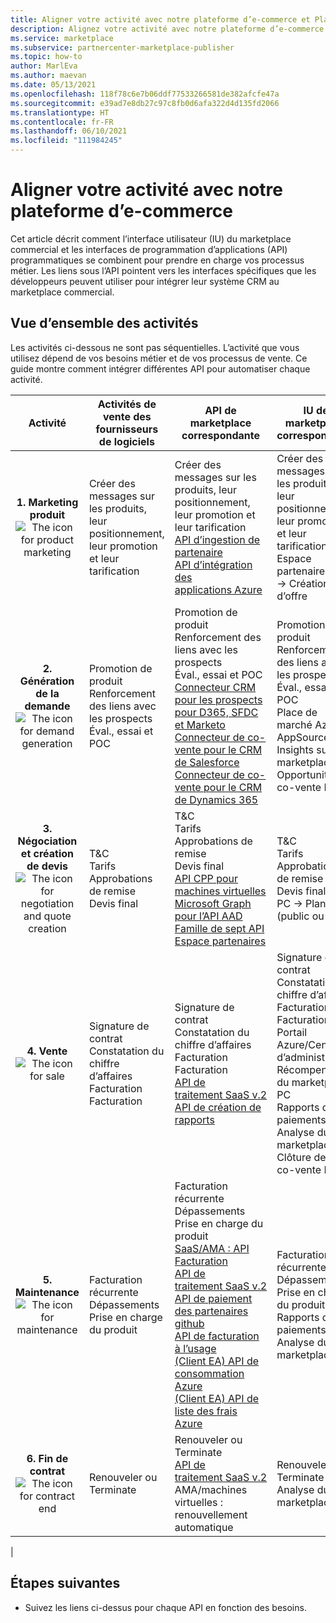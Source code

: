 ```yaml
---
title: Aligner votre activité avec notre plateforme d’e-commerce et Place de marché Azure
description: Alignez votre activité avec notre plateforme d’e-commerce (Place de marché Azure).
ms.service: marketplace
ms.subservice: partnercenter-marketplace-publisher
ms.topic: how-to
author: MarlEva
ms.author: maevan
ms.date: 05/13/2021
ms.openlocfilehash: 118f78c6e7b06ddf77533266581de382afcfe47a
ms.sourcegitcommit: e39ad7e8db27c97c8fb0d6afa322d4d135fd2066
ms.translationtype: HT
ms.contentlocale: fr-FR
ms.lasthandoff: 06/10/2021
ms.locfileid: "111984245"
---
```

# <a name="align-your-business-with-our-e-commerce-platform"></a>Aligner votre activité avec notre plateforme d’e-commerce

Cet article décrit comment l’interface utilisateur (IU) du marketplace commercial et les interfaces de programmation d’applications (API) programmatiques se combinent pour prendre en charge vos processus métier. Les liens sous l’API pointent vers les interfaces spécifiques que les développeurs peuvent utiliser pour intégrer leur système CRM au marketplace commercial.

## <a name="overview-of-activities"></a>Vue d’ensemble des activités

Les activités ci-dessous ne sont pas séquentielles. L’activité que vous utilisez dépend de vos besoins métier et de vos processus de vente. Ce guide montre comment intégrer différentes API pour automatiser chaque activité.

| <center>Activité | Activités de vente des fournisseurs de logiciels | API de marketplace correspondante | IU de marketplace correspondante |
| --- | --- | --- | --- |
| <center>**1. Marketing produit**<br><img src="media/api-guide/icon-product-marketing.png" alt="The icon for product marketing"> | Créer des messages sur les produits, leur positionnement, leur promotion et leur tarification | Créer des messages sur les produits, leur positionnement, leur promotion et leur tarification<br>[API d’ingestion de partenaire](https://apidocs.microsoft.com/services/partneringestion/)<br>[API d’intégration des applications Azure](azure-app-apis.md)</ul> | Créer des messages sur les produits, leur positionnement, leur promotion et leur tarification<br>Espace partenaires (PC) → Création d’offre |
| <center>**2. Génération de la demande**<br><img src="media/api-guide/icon-demand-generation.png" alt="The icon for demand generation"> | Promotion de produit<br>Renforcement des liens avec les prospects<br>Éval., essai et POC | Promotion de produit<br>Renforcement des liens avec les prospects<br>Éval., essai et POC<br>[Connecteur CRM pour les prospects pour D365, SFDC et Marketo](partner-center-portal/commercial-marketplace-get-customer-leads.md)<br>[Connecteur de co-vente pour le CRM de Salesforce](/partner-center/connector-salesforce)<br>[Connecteur de co-vente pour le CRM de Dynamics 365](/partner-center/connector-dynamics) | Promotion de produit<br>Renforcement des liens avec les prospects<br>Éval., essai et POC<br>Place de marché Azure et AppSource<br>Insights sur le marketplace PC<br>Opportunités de co-vente PC |
| <center>**3. Négociation et création de devis**<br><img src="media/api-guide/icon-negotiation-quote-creation.png" alt="The icon for negotiation and quote creation"> | T&C<br>Tarifs<br>Approbations de remise<br>Devis final | T&C<br>Tarifs<br>Approbations de remise<br>Devis final<br>[API CPP pour machines virtuelles](cloud-partner-portal-api-overview.md)<br>[Microsoft Graph pour l’API AAD](../active-directory/reports-monitoring/concept-reporting-api.md)<br>[Famille de sept API Espace partenaires](https://apidocs.microsoft.com/services/partnercenter) | T&C<br>Tarifs<br>Approbations de remise<br>Devis final<br>PC → Plans (public ou privé) |
| <center>**4. Vente**<br><img src="media/api-guide/icon-sale.png" alt="The icon for sale"> | Signature de contrat<br>Constatation du chiffre d’affaires<br>Facturation<br>Facturation | Signature de contrat<br>Constatation du chiffre d’affaires<br>Facturation<br>Facturation<br>[API de traitement SaaS v.2](partner-center-portal/pc-saas-fulfillment-api-v2.md)<br>[API de création de rapports](https://partneranalytics-api.azureedge.net/partneranalytics-api/Programmatic%20Access%20to%20Commercial%20Marketplace%20Analytics%20Data_v1.pdf) | Signature de contrat<br>Constatation du chiffre d’affaires<br>Facturation<br>Facturation<br>Portail Azure/Centre d’administration<br>Récompenses du marketplace PC<br>Rapports de paiements PC<br>Analyse du marketplace PC<br>Clôture de la co-vente PC |
| <center>**5. Maintenance**<br><img src="media/api-guide/icon-maintenance.png" alt="The icon for maintenance"> | Facturation récurrente<br>Dépassements<br>Prise en charge du produit | Facturation récurrente<br>Dépassements<br>Prise en charge du produit<br>[SaaS/AMA : API Facturation](https://partneranalytics-api.azureedge.net/partneranalytics-api/Programmatic%20Access%20to%20Commercial%20Marketplace%20Analytics%20Data_v1.pdf)<br>[API de traitement SaaS v.2](partner-center-portal/pc-saas-fulfillment-api-v2.md)<br>[API de paiement des partenaires](https://apidocs.microsoft.com/services/partnerpayouts) <br>[github](https://github.com/microsoft/Partner-Center-Payout-APIs)<br>[API de facturation à l’usage](marketplace-metering-service-apis.md)<br>[(Client EA) API de consommation Azure](/rest/api/consumption/)<br>[(Client EA) API de liste des frais Azure](/rest/api/consumption/charges/list) | Facturation récurrente<br>Dépassements<br>Prise en charge du produit<br>Rapports de paiements PC<br>Analyse du marketplace PC |
| <center>**6. Fin de contrat**<br><img src="media/api-guide/icon-contract-end.png" alt="The icon for contract end"> | Renouveler ou<br>Terminate |Renouveler ou<br>Terminate <br>[API de traitement SaaS v.2](partner-center-portal/pc-saas-fulfillment-api-v2.md)<br>AMA/machines virtuelles : renouvellement automatique | Renouveler ou<br>Terminate<br>Analyse du marketplace PC |
|

## <a name="next-steps"></a>Étapes suivantes

- Suivez les liens ci-dessus pour chaque API en fonction des besoins.